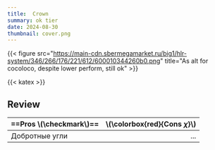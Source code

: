 ```yaml
---
title:  Сrown
summary: ok tier
date: 2024-08-30
thumbnail: cover.png
---
```


{{< figure src="https://main-cdn.sbermegamarket.ru/big1/hlr-system/346/266/176/221/612/600010344260b0.png" title="As alt for cocoloco, despite lower perform, still ok" >}}

{{< katex >}}

## Review

| ==Pros \\(\checkmark\\)== | \\(\colorbox{red}{Cons $\chi$}\\) |
| :------------------------ | --------------------------------: |
| Добротные угли            |                               ... |
